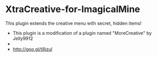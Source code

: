 # XtraCreative-for-ImagicalMine
This plugin extends the creative menu with secret, hidden items!

- This plugin is a modification of a plugin named "MoreCreative" by Jelly9912
- 
- http://goo.gl/t8jzul
